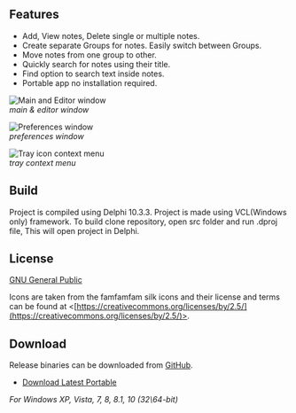 
## Features
 * Add, View notes, Delete single or multiple notes. 
 * Create separate Groups for notes. Easily switch between Groups.
 * Move notes from one group to other.
 * Quickly search for notes using their title.
 * Find option to search text inside notes. 
 * Portable app no installation required.


![Main and Editor window](https://i.imgur.com/t5SX2iH.png)  
*main & editor window*

![Preferences window](https://i.imgur.com/ZwzYARu.png)  
*preferences window*

![Tray icon context menu](https://i.imgur.com/ZiPxWsv.png)<br>
*tray context menu*


## Build

Project is compiled using Delphi 10.3.3. Project is made using VCL(Windows only) framework. To build clone repository, open src folder and run .dproj file, This will open project in Delphi. 


## License
 
[GNU General Public](https://www.gnu.org/licenses/)

Icons are taken from the famfamfam silk icons and their license and terms can be found at
<[https://creativecommons.org/licenses/by/2.5/](https://creativecommons.org/licenses/by/2.5/)>.

## Download

Release binaries can be downloaded from [GitHub](https://github.com/OnlyDeLtA/NotesMan/releases).
 * [Download Latest Portable](https://github.com/OnlyDeLtA/NotesMan/releases/1.1.1)

  *For Windows XP, Vista, 7, 8, 8.1, 10 (32\64-bit)*